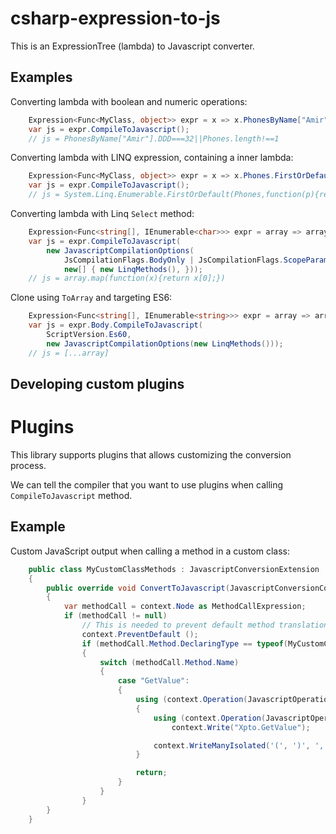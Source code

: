 # csharp-expression-to-js

This is an ExpressionTree (lambda) to Javascript converter.

Examples
-------

Converting lambda with boolean and numeric operations:

```csharp
    Expression<Func<MyClass, object>> expr = x => x.PhonesByName["Amir"].DDD == 32 || x.Phones.Length != 1;
    var js = expr.CompileToJavascript();
    // js = PhonesByName["Amir"].DDD===32||Phones.length!==1
```

Converting lambda with LINQ expression, containing a inner lambda:

```csharp
    Expression<Func<MyClass, object>> expr = x => x.Phones.FirstOrDefault(p => p.DDD > 10);
    var js = expr.CompileToJavascript();
    // js = System.Linq.Enumerable.FirstOrDefault(Phones,function(p){return p.DDD>10;})
```

Converting lambda with Linq `Select` method:

```csharp
    Expression<Func<string[], IEnumerable<char>>> expr = array => array.Select(x => x[0]);
    var js = expr.CompileToJavascript(
        new JavascriptCompilationOptions(
            JsCompilationFlags.BodyOnly | JsCompilationFlags.ScopeParameter,
            new[] { new LinqMethods(), }));
    // js = array.map(function(x){return x[0];})
```

Clone using `ToArray` and targeting ES6:

```csharp
    Expression<Func<string[], IEnumerable<string>>> expr = array => array.ToArray();
    var js = expr.Body.CompileToJavascript(
        ScriptVersion.Es60,
        new JavascriptCompilationOptions(new LinqMethods()));
    // js = [...array]
```

Developing custom plugins
--------

# Plugins

This library supports plugins that allows customizing the conversion process.

We can tell the compiler that you want to use plugins when calling `CompileToJavascript` method.

Example
-------

Custom JavaScript output when calling a method in a custom class:

```csharp
    public class MyCustomClassMethods : JavascriptConversionExtension
    {
        public override void ConvertToJavascript(JavascriptConversionContext context)
        {
            var methodCall = context.Node as MethodCallExpression;
            if (methodCall != null)
                // This is needed to prevent default method translation
                context.PreventDefault ();
                if (methodCall.Method.DeclaringType == typeof(MyCustomClass))
                {
                    switch (methodCall.Method.Name)
                    {
                        case "GetValue":
                        {
                            using (context.Operation(JavascriptOperationTypes.Call))
                            {
                                using (context.Operation(JavascriptOperationTypes.IndexerProperty))
                                    context.Write("Xpto.GetValue");

                                context.WriteManyIsolated('(', ')', ',', methodCall.Arguments);
                            }

                            return;
                        }
                    }
                }
        }
    }
```
